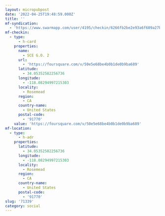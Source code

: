 ```yaml
---
layout: micropubpost
date: '2022-04-25T19:48:59.000Z'
title: ''
mf-syndication:
  - 'https://www.swarmapp.com/user/4195/checkin/6266fb2be2e93a6f609a27b6'
mf-checkin:
  - type:
      - h-card
    properties:
      name:
        - SCE G.O. 2
      url:
        - 'https://foursquare.com/v/50e5e68be4b0b1de0b9ba689'
      latitude:
        - 34.05352582256736
      longitude:
        - -118.08294997215303
      locality:
        - Rosemead
      region:
        - CA
      country-name:
        - United States
      postal-code:
        - '91770'
    value: 'https://foursquare.com/v/50e5e68be4b0b1de0b9ba689'
mf-location:
  - type:
      - h-adr
    properties:
      latitude:
        - 34.05352582256736
      longitude:
        - -118.08294997215303
      locality:
        - Rosemead
      region:
        - CA
      country-name:
        - United States
      postal-code:
        - '91770'
slug: '71339'
category: social
---
```

